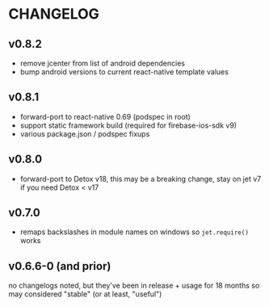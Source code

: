 # CHANGELOG

## v0.8.2

- remove jcenter from list of android dependencies
- bump android versions to current react-native template values

## v0.8.1

- forward-port to react-native 0.69 (podspec in root)
- support static framework build (required for firebase-ios-sdk v9)
- various package.json / podspec fixups

## v0.8.0

- forward-port to Detox v18, this may be a breaking change, stay on jet v7 if you need Detox < v17

## v0.7.0

- remaps backslashes in module names on windows so `jet.require()` works

## v0.6.6-0 (and prior)

no changelogs noted, but they've been in release + usage for 18 months so may considered "stable"
(or at least, "useful")